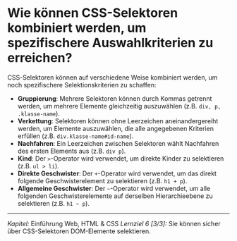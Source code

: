 # Wie können CSS-Selektoren kombiniert werden, um spezifischere Auswahlkriterien zu erreichen?

CSS-Selektoren können auf verschiedene Weise kombiniert werden, um noch spezifischere Selektionskriterien zu schaffen:
  - **Gruppierung**: Mehrere Selektoren können durch Kommas getrennt werden, um mehrere Elemente gleichzeitig auszuwählen (z.B. `div, p, .klasse-name`).
  - **Verkettung**: Selektoren können ohne Leerzeichen aneinandergereiht werden, um Elemente auszuwählen, die alle angegebenen Kriterien erfüllen (z.B. `div.klasse-name#id-name`).
  - **Nachfahren**: Ein Leerzeichen zwischen Selektoren wählt Nachfahren des ersten Elements aus (z.B. `div p`).
  - **Kind**: Der `>`-Operator wird verwendet, um direkte Kinder zu selektieren (z.B. `ul > li`).
  - **Direkte Geschwister**: Der `+`-Operator wird verwendet, um das direkt folgende Geschwisterelement zu selektieren (z.B. `h1 + p`).
  - **Allgemeine Geschwister**: Der `~`-Operator wird verwendet, um alle folgenden Geschwisterelemente auf derselben Hierarchieebene zu selektieren (z.B. `h1 ~ p`).

---

_Kapitel:_ Einführung Web, HTML & CSS
_Lernziel 6 \[3/3\]:_ Sie können sicher über CSS-Selektoren DOM-Elemente selektieren.
